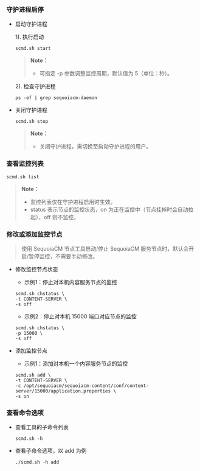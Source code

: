 ### 守护进程启停 ###

- 启动守护进程

  1). 执行启动

  ```shell
  scmd.sh start
  ```

  > **Note：**
  >
  >  - 可指定 -p 参数调整监控周期，默认值为 5（单位：秒）。

  2). 检查守护进程

  ```shell
  ps -ef | grep sequoiacm-daemon
  ```

- 关闭守护进程

  ```shell
  scmd.sh stop
  ```

  > **Note：**
  >
  >  * 关闭守护进程，需切换至启动守护进程的用户。

### 查看监控列表 ###

```shell
scmd.sh list
```

> **Note：**
>
>  * 监控列表仅在守护进程启用时生效。
>  * status 表示节点的监控状态，on 为正在监控中（节点挂掉时会自动拉起），off 则不监控。

### 修改或添加监控节点 ###

> 使用 SequoiaCM 节点工具启动/停止 SequoiaCM 服务节点时，默认会开启/暂停监控，不需要手动修改。

- 修改监控节点状态

    - 示例1：停止对本机内容服务节点的监控

  ```shell
  scmd.sh chstatus \
  -t CONTENT-SERVER \
  -s off
  ```

    - 示例2：停止对本机 15000 端口对应节点的监控

  ```shell
  scmd.sh chstatus \
  -p 15000 \
  -s off
  ```

- 添加监控节点

    - 示例1：添加对本机一个内容服务节点的监控

  ```shell
  scmd.sh add \
  -t CONTENT-SERVER \
  -c /opt/sequoiacm/sequoiacm-content/conf/content-server/15000/application.properties \
  -s on
  ```

### 查看命令选项

- 查看工具的子命令列表

  ```shell
  scmd.sh -h
  ```

- 查看子命令选项，以 add 为例

   ```shell
   ./scmd.sh -h add
   ```

